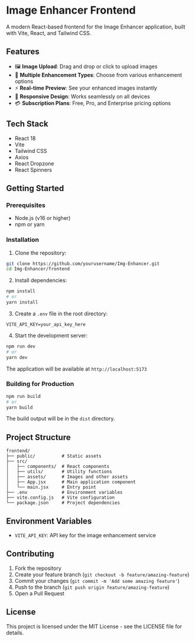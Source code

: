 # Image Enhancer Frontend

A modern React-based frontend for the Image Enhancer application, built with Vite, React, and Tailwind CSS.

## Features

- 🖼️ **Image Upload**: Drag and drop or click to upload images
- 🎨 **Multiple Enhancement Types**: Choose from various enhancement options
- ⚡ **Real-time Preview**: See your enhanced images instantly
- 📱 **Responsive Design**: Works seamlessly on all devices
- 💳 **Subscription Plans**: Free, Pro, and Enterprise pricing options

## Tech Stack

- React 18
- Vite
- Tailwind CSS
- Axios
- React Dropzone
- React Spinners

## Getting Started

### Prerequisites

- Node.js (v16 or higher)
- npm or yarn

### Installation

1. Clone the repository:
```bash
git clone https://github.com/yourusername/Img-Enhancer.git
cd Img-Enhancer/frontend
```

2. Install dependencies:
```bash
npm install
# or
yarn install
```

3. Create a `.env` file in the root directory:
```env
VITE_API_KEY=your_api_key_here
```

4. Start the development server:
```bash
npm run dev
# or
yarn dev
```

The application will be available at `http://localhost:5173`

### Building for Production

```bash
npm run build
# or
yarn build
```

The build output will be in the `dist` directory.

## Project Structure

```
frontend/
├── public/          # Static assets
├── src/
│   ├── components/  # React components
│   ├── utils/       # Utility functions
│   ├── assets/      # Images and other assets
│   ├── App.jsx      # Main application component
│   └── main.jsx     # Entry point
├── .env             # Environment variables
├── vite.config.js   # Vite configuration
└── package.json     # Project dependencies
```

## Environment Variables

- `VITE_API_KEY`: API key for the image enhancement service

## Contributing

1. Fork the repository
2. Create your feature branch (`git checkout -b feature/amazing-feature`)
3. Commit your changes (`git commit -m 'Add some amazing feature'`)
4. Push to the branch (`git push origin feature/amazing-feature`)
5. Open a Pull Request

## License

This project is licensed under the MIT License - see the LICENSE file for details.
